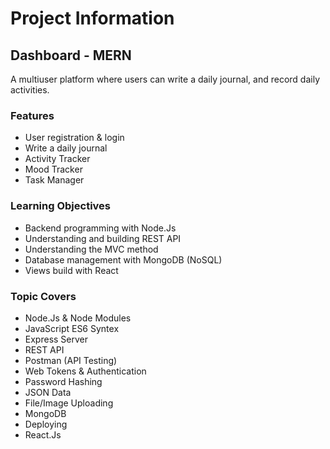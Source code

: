 # Project Information

## Dashboard - MERN
A multiuser platform where users can write a daily journal, and record daily activities.

### Features
- User registration & login
- Write a daily journal
- Activity Tracker
- Mood Tracker
- Task Manager

### Learning Objectives
- Backend programming with Node.Js
- Understanding and building REST API
- Understanding the MVC method
- Database management with MongoDB (NoSQL)
- Views build with React

### Topic Covers
- Node.Js & Node Modules
- JavaScript ES6 Syntex
- Express Server
- REST API
- Postman (API Testing)
- Web Tokens & Authentication
- Password Hashing
- JSON Data
- File/Image Uploading
- MongoDB
- Deploying
- React.Js
